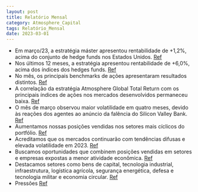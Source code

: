```yaml
---
layout: post
title: Relatório Mensal
category: Atmosphere_Capital
tags: Relatório_Mensal
date: 2023-03-01
---
```


- Em março/23, a estratégia máster apresentou rentabilidade de +1,2%, acima do conjunto de hedge funds nos Estados Unidos.
<a href="#" onclick="search_on_pdf('acima do conjunto de hedge funds nos Estados Unidos, conforme tabela abaixo. Nossa volatilidade médi')">Ref</a>
- Nos últimos 12 meses, a estratégia apresentou rentabilidade de +6,0%, acima dos índices dos hedges funds.
<a href="#" onclick="search_on_pdf('hedges funds calculados pela HFR*, entre -9,3% e +0,5%. Nossa volatilidade média nos últimos 12 mese')">Ref</a>
- No mês, os principais benchmarks de ações apresentaram resultados distintos.
<a href="#" onclick="search_on_pdf('Nossa correlação nos últimos 12 meses com os principais índices de ações dos mercados desenvolvidos')">Ref</a>
- A correlação da estratégia Atmosphere Global Total Return com os principais índices de ações nos mercados desenvolvidos permaneceu baixa.
<a href="#" onclick="search_on_pdf('Nossa correlação nos últimos 12 meses com os principais índices de ações dos mercados desenvolvidos')">Ref</a>
- O mês de março observou maior volatilidade em quatro meses, devido às reações dos agentes ao anúncio da falência do Silicon Valley Bank.
<a href="#" onclick="search_on_pdf('MercadoO mês de março observou a maior volatilidade em quatro meses, com dois desvios-padrão para a')">Ref</a>
- Aumentamos nossas posições vendidas nos setores mais cíclicos do portfólio.
<a href="#" onclick="search_on_pdf('Relatório MensalPor conta dos eventos descritos acima, e por observamos maior aderência como hedges')">Ref</a>
- Acreditamos que os mercados continuarão com tendências difusas e elevada volatilidade em 2023.
<a href="#" onclick="search_on_pdf('EstratégiaAcreditamos que os mercados continuarão com tendências difusas e elevada volatilidade em ')">Ref</a>
- Buscamos oportunidades que combinem posições vendidas em setores e empresas expostas a menor atividade econômica.
<a href="#" onclick="search_on_pdf('setoriais e resultados corporativos levando a movimentos mais específicos ao longo dos meses. Nesse ')">Ref</a>
- Destacamos setores como bens de capital, tecnologia industrial, infraestrutura, logística agrícola, segurança energética, defesa e tecnologia militar e economia circular.
<a href="#" onclick="search_on_pdf('crescimentos de 10-20% em seus resultados para 2023. Destacamos aqui os setores de bens de capital, ')">Ref</a>
- Pressões
<a href="#" onclick="search_on_pdf('movimentos direcionais, uma vez que impactos da percepção de maior pressão na atividade econômicaex')">Ref</a>
